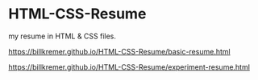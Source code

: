 # HTML-CSS-Resume
my resume in HTML &amp; CSS files.

https://billkremer.github.io/HTML-CSS-Resume/basic-resume.html

https://billkremer.github.io/HTML-CSS-Resume/experiment-resume.html

